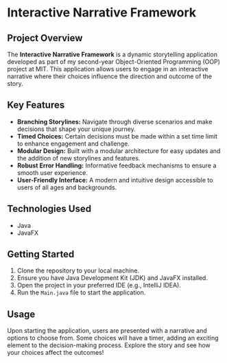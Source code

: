 # Interactive Narrative Framework

## Project Overview

The **Interactive Narrative Framework** is a dynamic storytelling application developed as part of my second-year Object-Oriented Programming (OOP) project at MIT. This application allows users to engage in an interactive narrative where their choices influence the direction and outcome of the story.

## Key Features

- **Branching Storylines:** Navigate through diverse scenarios and make decisions that shape your unique journey.
- **Timed Choices:** Certain decisions must be made within a set time limit to enhance engagement and challenge.
- **Modular Design:** Built with a modular architecture for easy updates and the addition of new storylines and features.
- **Robust Error Handling:** Informative feedback mechanisms to ensure a smooth user experience.
- **User-Friendly Interface:** A modern and intuitive design accessible to users of all ages and backgrounds.

## Technologies Used

- Java
- JavaFX

## Getting Started

1. Clone the repository to your local machine.
2. Ensure you have Java Development Kit (JDK) and JavaFX installed.
3. Open the project in your preferred IDE (e.g., IntelliJ IDEA).
4. Run the `Main.java` file to start the application.

## Usage

Upon starting the application, users are presented with a narrative and options to choose from. Some choices will have a timer, adding an exciting element to the decision-making process. Explore the story and see how your choices affect the outcomes!
